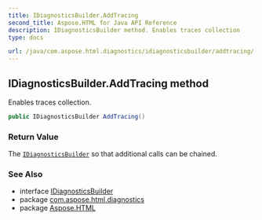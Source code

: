 ```yaml
---
title: IDiagnosticsBuilder.AddTracing
second_title: Aspose.HTML for Java API Reference
description: IDiagnosticsBuilder method. Enables traces collection
type: docs

url: /java/com.aspose.html.diagnostics/idiagnosticsbuilder/addtracing/
---
```

## IDiagnosticsBuilder.AddTracing method

Enables traces collection.

```java
public IDiagnosticsBuilder AddTracing()
```

### Return Value

The [`IDiagnosticsBuilder`](../) so that additional calls can be chained.

### See Also

* interface [IDiagnosticsBuilder](../)
* package [com.aspose.html.diagnostics](../../../com.aspose.html.diagnostics/)
* package [Aspose.HTML](../../../)
